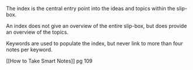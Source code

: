 The index is the central entry point into the ideas and topics within the slip-box.

An index does not give an overview of the entire slip-box, but does provide an overview of the topics.

Keywords are used to populate the index, but never link to more than four notes per keyword.

[[How to Take Smart Notes]] pg 109